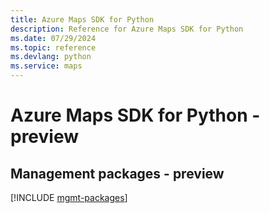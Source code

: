 ```yaml
---
title: Azure Maps SDK for Python
description: Reference for Azure Maps SDK for Python
ms.date: 07/29/2024
ms.topic: reference
ms.devlang: python
ms.service: maps
---
```

# Azure Maps SDK for Python - preview

## Management packages - preview
[!INCLUDE [mgmt-packages](maps-mgmt-index.md)]